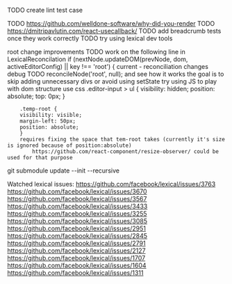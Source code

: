 TODO create lint test case

TODO https://github.com/welldone-software/why-did-you-render
TODO https://dmitripavlutin.com/react-usecallback/
TODO add breadcrumb tests once they work correctly
TODO try using lexical dev tools

root change improvements
    TODO work on the following line in LexicalReconcilation
        if (nextNode.updateDOM(prevNode, dom, activeEditorConfig) || key !== 'root') {
    current - reconciliation changes
        debug TODO reconcileNode('root', null); and see how it works
            the goal is to skip adding unnecessary divs or avoid using setState
    try using JS to play with dom structure
    use css
        .editor-input > ul {
        visibility: hidden;
        position: absolute;
        top: 0px;
        }

        .temp-root {
        visibility: visible;
        margin-left: 50px;
        position: absolute;
        }
        requires fixing the space that tem-root takes (currently it's size is ignored because of position:absolute)
            https://github.com/react-component/resize-observer/ could be used for that purpose
    

git submodule update --init --recursive

Watched lexical issues:
https://github.com/facebook/lexical/issues/3763
https://github.com/facebook/lexical/issues/3670
https://github.com/facebook/lexical/issues/3567
https://github.com/facebook/lexical/issues/3433
https://github.com/facebook/lexical/issues/3255
https://github.com/facebook/lexical/issues/3085
https://github.com/facebook/lexical/issues/2951
https://github.com/facebook/lexical/issues/2845
https://github.com/facebook/lexical/issues/2791
https://github.com/facebook/lexical/issues/2127
https://github.com/facebook/lexical/issues/1707
https://github.com/facebook/lexical/issues/1604
https://github.com/facebook/lexical/issues/1311